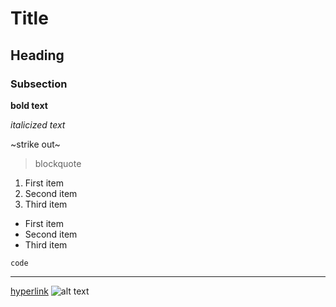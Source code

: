 # Title
## Heading
### Subsection

<Comment>

**bold text**

*italicized text*

~strike out~

> blockquote


1. First item
2. Second item
3. Third item

- First item
- Second item
- Third item

`code`

---

[hyperlink](https://www.google.com)
![alt text](image.jpg)
